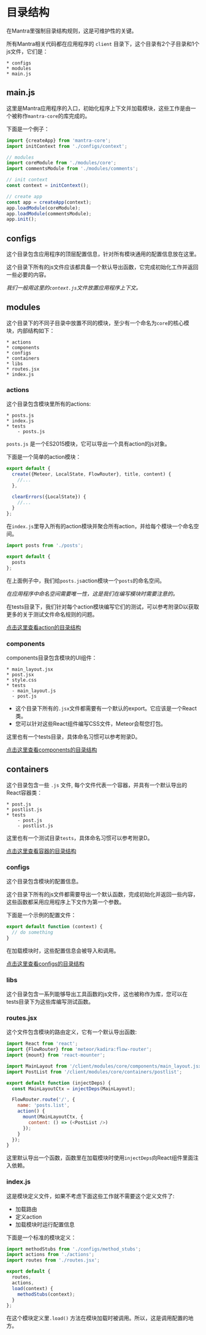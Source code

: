 # 目录结构

在Mantra里强制目录结构规则，这是可维护性的关键。

所有Mantra相关代码都在应用程序的 `client` 目录下，这个目录有2个子目录和1个js文件，它们是：

```
* configs
* modules
* main.js
```
## main.js

这里是Mantra应用程序的入口，初始化程序上下文并加载模块，这些工作是由一个被称作`mantra-core`的库完成的。

下面是一个例子：

```js
import {createApp} from 'mantra-core';
import initContext from './configs/context';

// modules
import coreModule from './modules/core';
import commentsModule from './modules/comments';

// init context
const context = initContext();

// create app
const app = createApp(context);
app.loadModule(coreModule);
app.loadModule(commentsModule);
app.init();
```

## configs

这个目录包含应用程序的顶层配置信息，针对所有模块通用的配置信息放在这里。

这个目录下所有的js文件应该都具备一个默认导出函数，它完成初始化工作并返回一些必要的内容。

*我们一般用这里的`context.js`文件放置应用程序上下文。*

## modules

这个目录下的不同子目录中放置不同的模块，至少有一个命名为`core`的核心模块，内部结构如下：

```
* actions
* components
* configs
* containers
* libs
* routes.jsx
* index.js
```

### actions

这个目录包含模块里所有的actions:

```
* posts.js
* index.js
* tests
    - posts.js
```

`posts.js` 是一个ES2015模块，它可以导出一个具有action的js对象。

下面是一个简单的action模块：

```js
export default {
  create({Meteor, LocalState, FlowRouter}, title, content) {
    //...
  },

  clearErrors({LocalState}) {
    //...
  }
};
```

在`index.js`里导入所有的action模块并聚合所有action，并给每个模块一个命名空间。

```js
import posts from './posts';

export default {
  posts
};
```

在上面例子中，我们给`posts.js`action模块一个`posts`的命名空间。

*在应用程序中命名空间需要唯一性，这是我们在编写模块时需要注意的。*

在tests目录下，我们针对每个action模块编写它们的测试，可以参考附录D以获取更多的关于测试文件命名规则的问题。

[点击这里查看action的目录结构](https://github.com/mantrajs/mantra-sample-blog-app/tree/master/client/modules/core/actions)

### components

components目录包含模块的UI组件：

```
* main_layout.jsx
* post.jsx
* style.css
* tests
  - main_layout.js
  - post.js
```

* 这个目录下所有的`.jsx`文件都需要有一个默认的export。它应该是一个React类。
* 您可以针对这些React组件编写CSS文件，Meteor会帮您打包。

这里也有一个tests目录，具体命名习惯可以参考附录D。

[点击这里查看components的目录结构](https://github.com/mantrajs/mantra-sample-blog-app/tree/master/client/modules/core/components)

## containers

这个目录包含一些 `.js` 文件, 每个文件代表一个容器，并具有一个默认导出的React容器类：

```
* post.js
* postlist.js
* tests
    - post.js
    - postlist.js
```

这里也有一个测试目录`tests`，具体命名习惯可以参考附录D。

[点击这里查看容器的目录结构](https://github.com/mantrajs/mantra-sample-blog-app/tree/master/client/modules/core/containers)

### configs

这个目录包含模块的配置信息。

这个目录下所有的js文件都需要导出一个默认函数，完成初始化并返回一些内容，这些函数都采用应用程序上下文作为第一个参数。

下面是一个示例的配置文件：

```js
export default function (context) {
  // do something
}
```

在加载模块时，这些配置信息会被导入和调用。

[点击这里查看configs的目录结构](https://github.com/mantrajs/mantra-sample-blog-app/tree/master/client/modules/core/configs)

### libs

这个目录包含一系列能够导出工具函数的js文件，这也被称作为库，您可以在tests目录下为这些库编写测试函数。

### routes.jsx

这个文件包含模块的路由定义，它有一个默认导出函数:

```js
import React from 'react';
import {FlowRouter} from 'meteor/kadira:flow-router';
import {mount} from 'react-mounter';

import MainLayout from '/client/modules/core/components/main_layout.jsx';
import PostList from '/client/modules/core/containers/postlist';

export default function (injectDeps) {
  const MainLayoutCtx = injectDeps(MainLayout);

  FlowRouter.route('/', {
    name: 'posts.list',
    action() {
      mount(MainLayoutCtx, {
        content: () => (<PostList />)
      });
    }
  });
}
```

这里默认导出一个函数，函数里在加载模块时使用`injectDeps`向React组件里面注入依赖。

### index.js

这是模块定义文件，如果不考虑下面这些工作就不需要这个定义文件了:

* 加载路由
* 定义action
* 加载模块时运行配置信息

下面是一个标准的模块定义：

```js
import methodStubs from './configs/method_stubs';
import actions from './actions';
import routes from './routes.jsx';

export default {
  routes,
  actions,
  load(context) {
    methodStubs(context);
  }
};
```

在这个模块定义里`.load()` 方法在模块加载时被调用。所以，这是调用配置的地方。
